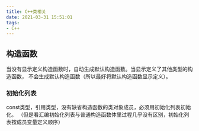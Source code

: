 ```yaml
---
title: C++类相关
date: 2021-03-31 15:51:01
tags:
- C++
---
```


## 构造函数
当没有显示定义构造函数时，自动生成默认构造函数。当显示定义了其他类型的构造函数，
不会生成默认构造函数（所以最好将默认构造函数显示定义）。

### 初始化列表
const类型，引用类型，没有缺省构造函数的类对象成员，必须用初始化列表初始化。
（但是看汇编初始化列表与普通构造函数体里过程几乎没有区别，初始化列表按成员变量定义顺序）
